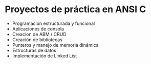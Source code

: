 # Proyectos de práctica en ANSI C #
* Programacion estructurada y funcional
* Aplicaciones de consola
* Creacion de ABM / CRUD
* Creación de bibliotecas
* Punteros y manejo de memoria dinámica
* Estructuras de datos
* Implementación de Linked List
